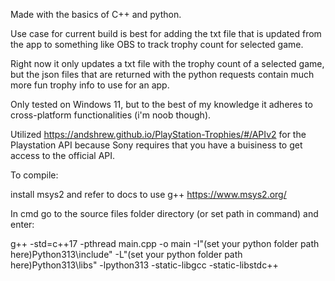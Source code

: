 Made with the basics of C++ and python.

Use case for current build is best for adding the txt file that is updated from the app to something like OBS to track trophy count for selected game.

Right now it only updates a txt file with the trophy count of a selected game, but the json files that are returned with the python requests contain much more fun trophy info to use for an app. 

Only tested on Windows 11, but to the best of my knowledge it adheres to cross-platform functionalities (i'm noob though).

Utilized https://andshrew.github.io/PlayStation-Trophies/#/APIv2 for the Playstation API because Sony requires that you have a buisiness to get access to the official API.

To compile:

install msys2 and refer to docs to use g++ https://www.msys2.org/

In cmd go to the source files folder directory (or set path in command) and enter:

g++ -std=c++17 -pthread main.cpp -o main -I"(set your python folder path here)Python313\include" -L"(set your python folder path here)Python313\libs" -lpython313 -static-libgcc -static-libstdc++
